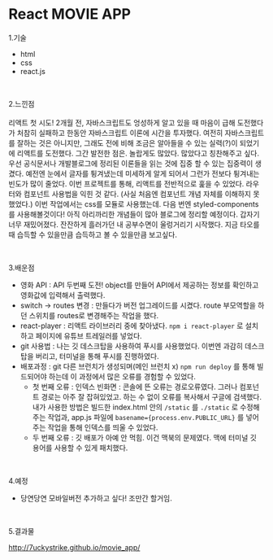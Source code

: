 # React MOVIE APP

1.기술
 - html
 - css
 - react.js
 
<br/>

2.느낀점 
<br/><br/>
리액트 첫 시도! 2개월 전, 자바스크립트도 엉성하게 알고 있을 때 마음이 급해 도전했다가 처참히 실패하고 한동안 자바스크립트 이론에 시간을 투자했다. 여전히 자바스크립트를 잘하는 것은 아니지만, 그래도 전에 비해 조금은 알아들을 수 있는 실력(?)이 되었기에 리액트를 도전했다. 그간 발전한 점은. 놀랍게도 많았다. 많았다고 칭찬해주고 싶다. 우선 공식문서나 개발블로그에 정리된 이론들을 읽는 것에 집중 할 수 있는 집중력이 생겼다. 예전엔 눈에서 글자를 튕겨냈는데 미세하게 알게 되어서 그런가 전보다 튕겨내는 빈도가 많이 줄었다. 이번 프로젝트를 통해, 리액트를 전반적으로 훑을 수 있었다. 라우터와 컴포넌트 사용법을 익힌 것 같다. (사실 처음엔 컴포넌트 개념 자체를 이해하지 못했었다.) 이번 작업에서는 css를 모듈로 사용했는데. 다음 번엔 styled-components를 사용해볼것이다! 아직 아리까리한 개념들이 많아 블로그에 정리할 예정이다. 갑자기 너무 재밌어졌다. 잔잔하게 흘러가던 내 공부수면이 울렁거리기 시작했다. 지금 타오를때 습득할 수 있을만큼 습득하고 볼 수 있을만큼 보고싶다.

<br/>

3.배운점
 - 영화 API : API 두번째 도전! object를 만들어 API에서 제공하는 정보를 확인하고 영화값에 입력해서 출력했다.
 - switch -> routes 변경 : 만들다가 버전 업그레이드를 시켰다. route 부모역할을 하던 스위치를 routes로 변경해주는 작업을 했다.
 - react-player : 리액트 라이브러리 중에 찾아냈다. `npm i react-player` 로 설치하고 페이지에 유튜브 트레일러를 넣었다.
 - git 사용법 : 나는 깃 데스크탑을 사용하여 푸시를 사용했었다. 이번엔 과감히 데스크탑을 버리고, 터미널을 통해 푸시를 진행하였다. 
 - 배포과정 : git 다른 브런치가 생성되며(메인 브런치 x) `npm run deploy` 를 통해 빌드되어야 하는데 이 과정에서 많은 오류를 경험할 수 있었다. 
    - 첫 번째 오류 : 인덱스 빈화면 : 콘솔에 뜬 오류는 경로오류였다. 그러나 컴포넌트 경로는 아주 잘 잡혀있었고. 하는 수 없이 오류를 복사해서 구글에 검색했다. 내가 사용한 방법은 빌드한 index.html 안의  `/static` 를 `./static` 로 수정해주는 작업과, app.js 파일에 `basename={process.env.PUBLIC_URL}` 를 넣어주는 작업을 통해 인덱스를 띄울 수 있었다. 
    - 두 번째 오류 : 깃 배포가 아예 안 먹힘. 이건 맥북의 문제였다. 맥에 터미널 깃 용어를 사용할 수 있게 패치했다.
    
<br/>

4.예정
 - 당연당연 모바일버전 추가하고 싶다! 조만간 할거임.

<br/>

5.결과물

http://7uckystrike.github.io/movie_app/
